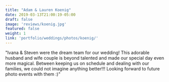 ```yaml
---
title: "Adam & Lauren Koenig"
date: 2019-03-13T21:00:19-05:00
draft: false
image: 'reviews/koenig.jpg'
featured: false
weight: 1
link: 'portfolio/weddings/photos/koenig/'
---
```


"Ivana & Steven were the dream team for our wedding! This adorable husband and wife couple is beyond talented and made our special day even more magical. Between keeping us on schedule and dealing with our families, we could not imagine anything better!!! Looking forward to future photo events with them :)"